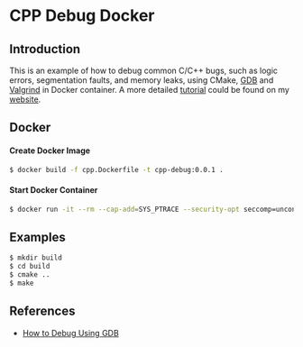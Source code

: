 # CPP Debug Docker

## Introduction

This is an example of how to debug common C/C++ bugs, such as logic errors, segmentation faults, and memory leaks, using CMake, [GDB](https://www.gnu.org/software/gdb/) and [Valgrind](https://valgrind.org/) in Docker container. A more detailed [tutorial](https://leimao.github.io/blog/Debug-CPP-In-Docker-Container/) could be found on my [website](https://leimao.github.io/).


## Docker

#### Create Docker Image

```bash
$ docker build -f cpp.Dockerfile -t cpp-debug:0.0.1 .
```

#### Start Docker Container

```bash
$ docker run -it --rm --cap-add=SYS_PTRACE --security-opt seccomp=unconfined -v $(pwd):/mnt cpp-debug:0.0.1
```

## Examples


```bash
$ mkdir build
$ cd build
$ cmake ..
$ make
```

## References

* [How to Debug Using GDB](https://cs.baylor.edu/~donahoo/tools/gdb/tutorial.html)
